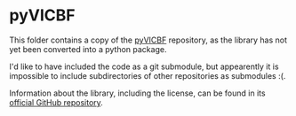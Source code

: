 pyVICBF
=======

This folder contains a copy of the [pyVICBF](https://github.com/malexmave/pyvicbf) repository, as the library has not yet been converted into a python package.

I'd like to have included the code as a git submodule, but appearently it is impossible to include subdirectories of other repositories as submodules :(.

Information about the library, including the license, can be found in its [official GitHub repository](https://github.com/malexmave/pyvicbf).
